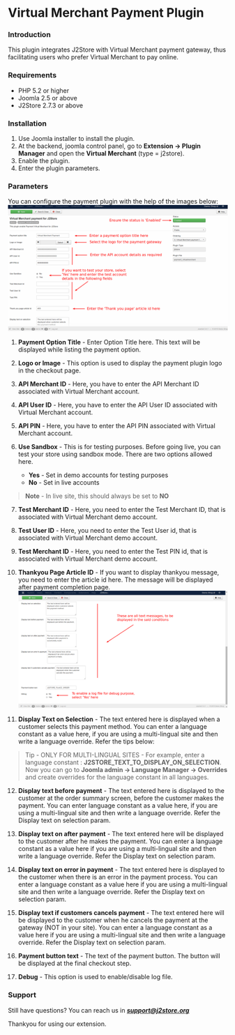 # Virtual Merchant Payment Plugin

### Introduction

This plugin integrates J2Store with Virtual Merchant payment gateway, thus facilitating users who prefer Virtual Merchant to pay online.

### Requirements

* PHP 5.2 or higher
* Joomla 2.5 or above
* J2Store 2.7.3 or above

### Installation

1. Use Joomla installer to install the plugin.
2. At the backend, joomla control panel, go to **Extension -> Plugin Manager** and open the **Virtual Merchant** (type = j2store).
3. Enable the plugin.
4. Enter the plugin parameters.

### Parameters

You can configure the payment plugin with the help of the images below:
![](./assets/images/vm-config-1.png)
1. **Payment Option Title** - 
    Enter Option Title here. This text will be displayed while listing the payment option.

2. **Logo or Image** -
    This option is used to display the payment plugin logo in the checkout page.

3. **API Merchant ID** -
    Here, you have to enter the API Merchant ID associated with Virtual Merchant account. 

4. **API User ID** -
    Here, you have to enter the API User ID associated with Virtual Merchant account. 

5. **API PIN** -
    Here, you have to enter the API PIN associated with Virtual Merchant account. 

6. **Use Sandbox** -
    This is for testing purposes. Before going live, you can test your store using sandbox mode.
There are two options allowed here.
    * **Yes** - Set in demo accounts for testing purposes
    * **No** - Set in live accounts
>**Note** - In live site, this should always be set to **NO**

7. **Test Merchant ID** -
    Here, you need to enter the Test Merchant ID, that is associated with Virtual Merchant demo account. 

8. **Test User ID** - 
    Here, you need to enter the Test User id, that is associated with Virtual Merchant demo account. 

9. **Test Merchant ID** - 
    Here, you need to enter the Test PIN id, that is associated with Virtual Merchant demo account. 

10. **Thankyou Page Article ID** -
    If you want to display thankyou message, you need to enter the article id here. The message will be displayed after payment completion page.
![](./assets/images/vm-config-2.png)

11. **Display Text on Selection** -
    The text entered here is displayed when a customer selects this payment method. You can enter a language constant as a value here, if you are using a multi-lingual site and then write a language override. Refer the tips below:
>Tip -
ONLY FOR MULTI-LINGUAL SITES -
For example, enter a language constant :
>**J2STORE_TEXT_TO_DISPLAY_ON_SELECTION**. 
>Now you can go to **Joomla admin -> Language Manager -> Overrides** and create overrides for the language constant in all languages.  

12. **Display text before payment** -
    The text entered here is  displayed to the customer at the order summary screen, before the customer makes the payment. 
You can enter language constant as a value here, if you are using a multi-lingual site and then write a language override. Refer the Display text on selection param.

13. **Display text on after payment** -
    The text entered here will be displayed to the customer after he makes the payment. You can enter a language constant as a value here if you are using a multi-lingual site and then write a language override. Refer the Display text on selection param.

14. **Display text on error in payment** -
	The text entered here is displayed to the customer when there is an error in the payment process.
	You can enter a language constant as a value here if you are using a multi-lingual site and then write a language override. Refer the Display text on selection param. 

15. **Display text if customers cancels payment** -
	The text entered here will be displayed to the customer when he cancels the payment at the gateway (NOT in your site). 
	You can enter a language constant as a value here if you are using a multi-lingual site and then write a language override. Refer the Display text on selection param.

16. **Payment button text** -
	The text of the payment button. The button will be displayed at the final checkout step. 

17. **Debug** -
	This option is used to enable/disable log file.

### Support

Still have questions? You can reach us in ***support@j2store.org***

Thankyou for using our extension.








